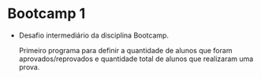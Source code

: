 # Bootcamp 1
- Desafio intermediário da disciplina Bootcamp.

  Primeiro programa para definir a quantidade de alunos que foram aprovados/reprovados e quantidade total de alunos que realizaram uma prova.

